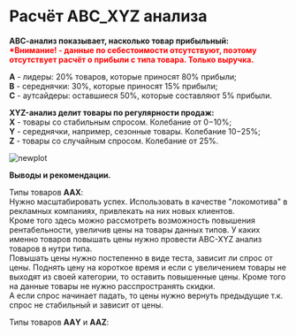 # Расчёт ABC_XYZ анализа

**АВС-анализ показывает, насколько товар прибыльный:**  
<strong><span style="color:red">*Внимание! - данные по себестоимости отсутствуют, поэтому отсутствует расчёт о прибыли с типа товара. Только выручка.</span></strong>

**A**  - лидеры: 20% товаров, которые приносят 80% прибыли;  
**B**  - середнячки: 30%, которые приносят 15% прибыли;  
**C**  - аутсайдеры: оставшиеся 50%, которые составляют 5% прибыли.
  
**XYZ-анализ делит товары по регулярности продаж:**  
**X**  -  товары со стабильным спросом. Колебание от 0−10%;  
**Y**  - середнячки, например, сезонные товары. Колебание 10−25%;  
**Z** - товары со случайным спросом. Колебание от 25%.  

![newplot](https://github.com/tvv2479/analytics-tb/assets/128017285/f48cff46-1e27-4b4b-9c65-0e574595ff36)


**Выводы и рекомендации.**  

Типы товаров **ААХ**:  
Нужно масштабировать успех. Использовать в качестве "локомотива" в рекламных компаниях, привлекать на них новых клиентов.  
Кроме того здесь можно рассмотреть возможность повышения рентабельности, увеличив цены на товары данных типов. 
У каких именно товаров повышать цены нужно провести ABC-XYZ анализ товаров в нутри типа.  
Повышать цены нужно постепенно в виде теста, зависит ли спрос от цены. Поднять цену на короткое время и если с увеличением товары не выходят из своей категории, то оставить повышенные цены. Кроме того на данные товары не нужно расспространять скидки.  
А если спрос начинает падать, то цены нужно вернуть предыдущие т.к. спрос не стабильный и зависит от цены.  

Типы товаров **ААY** и **ААZ**:  






